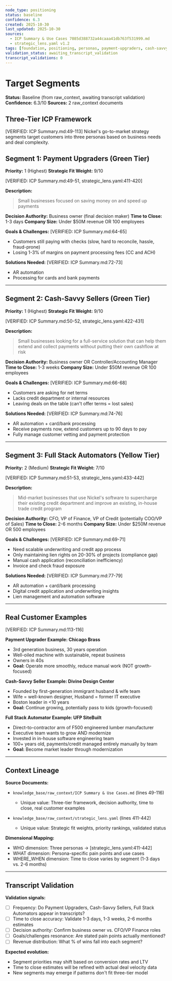 ```yaml
---
node_type: positioning
status: baseline
confidence: 6.3
created: 2025-10-30
last_updated: 2025-10-30
sources:
  - ICP Summary & Use Cases 7085d388732a44caaa41db763f531999.md
  - strategic_lens.yaml v1.2
tags: [foundation, positioning, personas, payment-upgraders, cash-savvy-sellers, full-stack-automators]
validation_status: awaiting_transcript_validation
transcript_validations: 0
---
```


# Target Segments

**Status:** Baseline (from raw_context, awaiting transcript validation)
**Confidence:** 6.3/10
**Sources:** 2 raw_context documents

## Three-Tier ICP Framework

[VERIFIED: ICP Summary.md:49-113] Nickel's go-to-market strategy segments target customers into three personas based on business needs and deal complexity.

## Segment 1: Payment Upgraders (Green Tier)

**Priority:** 1 (Highest)
**Strategic Fit Weight:** 9/10

[VERIFIED: ICP Summary.md:49-51, strategic_lens.yaml:411-420]

**Description:**
> Small businesses focused on saving money on and speed up payments

**Decision Authority:** Business owner (final decision maker)
**Time to Close:** 1-3 days
**Company Size:** Under $50M revenue OR 100 employees

**Goals & Challenges:**
[VERIFIED: ICP Summary.md:64-65]
- Customers still paying with checks (slow, hard to reconcile, hassle, fraud-prone)
- Losing 1-3% of margins on payment processing fees (CC and ACH)

**Solutions Needed:**
[VERIFIED: ICP Summary.md:72-73]
- AR automation
- Processing for cards and bank payments

---

## Segment 2: Cash-Savvy Sellers (Green Tier)

**Priority:** 1 (Highest)
**Strategic Fit Weight:** 9/10

[VERIFIED: ICP Summary.md:50-52, strategic_lens.yaml:422-431]

**Description:**
> Small businesses looking for a full-service solution that can help them extend and collect payments without putting their own cashflow at risk

**Decision Authority:** Business owner OR Controller/Accounting Manager
**Time to Close:** 1-3 weeks
**Company Size:** Under $50M revenue OR 100 employees

**Goals & Challenges:**
[VERIFIED: ICP Summary.md:66-68]
- Customers are asking for net terms
- Lacks credit department or internal resources
- Leaving deals on the table (can't offer terms = lost sales)

**Solutions Needed:**
[VERIFIED: ICP Summary.md:74-76]
- AR automation + card/bank processing
- Receive payments now, extend customers up to 90 days to pay
- Fully manage customer vetting and payment protection

---

## Segment 3: Full Stack Automators (Yellow Tier)

**Priority:** 2 (Medium)
**Strategic Fit Weight:** 7/10

[VERIFIED: ICP Summary.md:51-53, strategic_lens.yaml:433-442]

**Description:**
> Mid-market businesses that use Nickel's software to supercharge their existing credit department and improve an existing, in-house trade credit program

**Decision Authority:** CFO, VP of Finance, VP of Credit (potentially COO/VP of Sales)
**Time to Close:** 2-6 months
**Company Size:** Under $250M revenue OR 500 employees

**Goals & Challenges:**
[VERIFIED: ICP Summary.md:69-71]
- Need scalable underwriting and credit app process
- Only maintaining lien rights on 20-30% of projects (compliance gap)
- Manual cash application (reconciliation inefficiency)
- Invoice and check fraud exposure

**Solutions Needed:**
[VERIFIED: ICP Summary.md:77-79]
- AR automation + card/bank processing
- Digital credit application and underwriting insights
- Lien management and automation software

---

## Real Customer Examples

[VERIFIED: ICP Summary.md:113-116]

**Payment Upgrader Example: Chicago Brass**
- 3rd generation business, 30 years operation
- Well-oiled machine with sustainable, repeat business
- Owners in 40s
- **Goal:** Operate more smoothly, reduce manual work (NOT growth-focused)

**Cash-Savvy Seller Example: Divine Design Center**
- Founded by first-generation immigrant husband & wife team
- Wife = well-known designer, Husband = former IT executive
- Boston leader in <10 years
- **Goal:** Continue growing, potentially pass to kids (growth-focused)

**Full Stack Automator Example: UFP SiteBuilt**
- Direct-to-contractor arm of F500 engineered lumber manufacturer
- Executive team wants to grow AND modernize
- Invested in in-house software engineering team
- 100+ years old, payments/credit managed entirely manually by team
- **Goal:** Become market leader through modernization

---

## Context Lineage

**Source Documents:**
- `knowledge_base/raw_context/ICP Summary & Use Cases.md` (lines 49-116)
  - Unique value: Three-tier framework, decision authority, time to close, real customer examples

- `knowledge_base/raw_context/strategic_lens.yaml` (lines 411-442)
  - Unique value: Strategic fit weights, priority rankings, validated status

**Dimensional Mapping:**
- WHO dimension: Three personas → [strategic_lens.yaml:411-442]
- WHAT dimension: Persona-specific pain points and use cases
- WHERE_WHEN dimension: Time to close varies by segment (1-3 days vs. 2-6 months)

---

## Transcript Validation

**Validation signals:**
- [ ] Frequency: Do Payment Upgraders, Cash-Savvy Sellers, Full Stack Automators appear in transcripts?
- [ ] Time to close accuracy: Validate 1-3 days, 1-3 weeks, 2-6 months estimates
- [ ] Decision authority: Confirm business owner vs. CFO/VP Finance roles
- [ ] Goals/challenges resonance: Are stated pain points actually mentioned?
- [ ] Revenue distribution: What % of wins fall into each segment?

**Expected evolution:**
- Segment priorities may shift based on conversion rates and LTV
- Time to close estimates will be refined with actual deal velocity data
- New segments may emerge if patterns don't fit three-tier model
